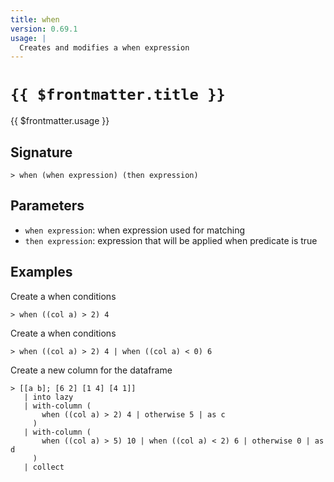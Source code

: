 ```yaml
---
title: when
version: 0.69.1
usage: |
  Creates and modifies a when expression
---
```


# <code>{{ $frontmatter.title }}</code>

<div style='white-space: pre-wrap;'>{{ $frontmatter.usage }}</div>

## Signature

```> when (when expression) (then expression)```

## Parameters

 -  `when expression`: when expression used for matching
 -  `then expression`: expression that will be applied when predicate is true

## Examples

Create a when conditions
```shell
> when ((col a) > 2) 4
```

Create a when conditions
```shell
> when ((col a) > 2) 4 | when ((col a) < 0) 6
```

Create a new column for the dataframe
```shell
> [[a b]; [6 2] [1 4] [4 1]]
   | into lazy
   | with-column (
       when ((col a) > 2) 4 | otherwise 5 | as c
     )
   | with-column (
       when ((col a) > 5) 10 | when ((col a) < 2) 6 | otherwise 0 | as d
     )
   | collect
```
